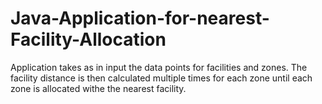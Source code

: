 # Java-Application-for-nearest-Facility-Allocation
Application takes as in input the data points for facilities and zones. The facility distance is then calculated multiple times for each zone until each zone is allocated withe the nearest facility.

